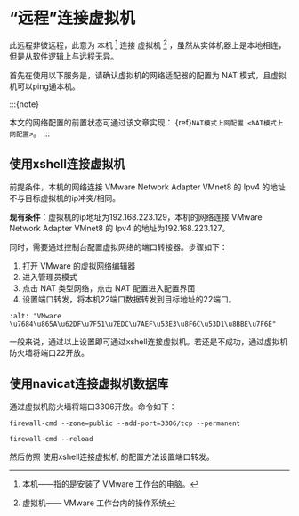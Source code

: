 # “远程”连接虚拟机

此远程非彼远程，此意为 本机 [^id4] 连接 虚拟机 [^id5] ，虽然从实体机器上是本地相连，但是从软件逻辑上与远程无异。

首先在使用以下服务是，请确认虚拟机的网络适配器的配置为 NAT 模式，且虚拟机可以ping通本机。

:::{note}

本文的网络配置的前置状态可通过该文章实现： {ref}`NAT模式上网配置 <NAT模式上网配置>`。
:::

## 使用xshell连接虚拟机

前提条件，本机的网络连接 VMware Network Adapter VMnet8 的 Ipv4 的地址不与目标虚拟机的ip冲突/相同。

**现有条件**：虚拟机的ip地址为192.168.223.129，本机的网络连接 VMware Network Adapter VMnet8 的 Ipv4 的地址为192.168.223.127。

同时，需要通过控制台配置虚拟网络的端口转接器。步骤如下：

1. 打开 VMware 的虚拟网络编辑器
2. 进入管理员模式
3. 点击 NAT 类型网络，点击 NAT 配置进入配置界面
4. 设置端口转发，将本机22端口数据转发到目标地址的22端口。

```{image} ../../../img/linux/question/nat_connect.png
:alt: "VMware \u7684\u865A\u62DF\u7F51\u7EDC\u7AEF\u53E3\u8F6C\u53D1\u8BBE\u7F6E"
```

一般来说，通过以上设置即可通过xshell连接虚拟机。若还是不成功，通过虚拟机防火墙将端口22开放。

## 使用navicat连接虚拟机数据库

通过虚拟机防火墙将端口3306开放。命令如下：

`firewall-cmd --zone=public --add-port=3306/tcp --permanent`

`firewall-cmd --reload`

然后仿照 使用xshell连接虚拟机 的配置方法设置端口转发。
 
[^id4]: 本机——指的是安装了 VMware 工作台的电脑。

[^id5]: 虚拟机—— VMware 工作台内的操作系统

